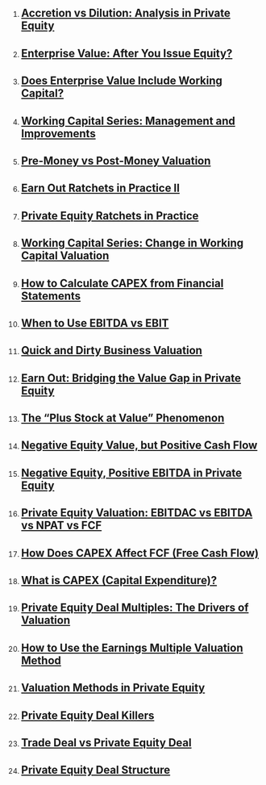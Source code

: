 <ol><li><h2><a
href="http://www.theprivateequiteer.com/accretion-dilution/">Accretion vs Dilution: Analysis in Private Equity</a></h2></li><li><h2><a
href="http://www.theprivateequiteer.com/enterprise-value-issue-equity-stoc/">Enterprise Value: After You Issue Equity?</a></h2></li><li><h2><a
href="http://www.theprivateequiteer.com/enterprise-value-working-capital/">Does Enterprise Value Include Working Capital?</a></h2></li><li><h2><a
href="http://www.theprivateequiteer.com/working-capital-management-improvements/">Working Capital Series: Management and Improvements</a></h2></li><li><h2><a
href="http://www.theprivateequiteer.com/pre-money-vs-post-money-valuation/">Pre-Money vs Post-Money Valuation</a></h2></li><li><h2><a
href="http://www.theprivateequiteer.com/private-equity-earn-out-ratchet/">Earn Out Ratchets in Practice II</a></h2></li><li><h2><a
href="http://www.theprivateequiteer.com/private-equity-ratchet/">Private Equity Ratchets in Practice</a></h2></li><li><h2><a
href="http://www.theprivateequiteer.com/change-in-working-capital-valuation/">Working Capital Series: Change in Working Capital Valuation</a></h2></li><li><h2><a
href="http://www.theprivateequiteer.com/capex-capital-expenditure/">How to Calculate CAPEX from Financial Statements</a></h2></li><li><h2><a
href="http://www.theprivateequiteer.com/ebitda-vs-ebit/">When to Use EBITDA vs EBIT</a></h2></li><li><h2><a
href="http://www.theprivateequiteer.com/quick-and-dirty-business-valuation/">Quick and Dirty Business Valuation</a></h2></li><li><h2><a
href="http://www.theprivateequiteer.com/earn-out/">Earn Out: Bridging the Value Gap in Private Equity</a></h2></li><li><h2><a
href="http://www.theprivateequiteer.com/plus-stock-at-value/">The &#8220;Plus Stock at Value&#8221; Phenomenon</a></h2></li><li><h2><a
href="http://www.theprivateequiteer.com/negative-equity-value-positive-cash-flow/">Negative Equity Value, but Positive Cash Flow</a></h2></li><li><h2><a
href="http://www.theprivateequiteer.com/negative-equity-positive-ebitda/">Negative Equity, Positive EBITDA in Private Equity</a></h2></li><li><h2><a
href="http://www.theprivateequiteer.com/private-equity-valuation/">Private Equity Valuation: EBITDAC vs EBITDA vs NPAT vs FCF</a></h2></li><li><h2><a
href="http://www.theprivateequiteer.com/capex-free-cash-flow/">How Does CAPEX Affect FCF (Free Cash Flow)</a></h2></li><li><h2><a
href="http://www.theprivateequiteer.com/what-is-capex/">What is CAPEX (Capital Expenditure)?</a></h2></li><li><h2><a
href="http://www.theprivateequiteer.com/private-equity-deal-multiples/">Private Equity Deal Multiples: The Drivers of Valuation</a></h2></li><li><h2><a
href="http://www.theprivateequiteer.com/earnings-multiple-valuation-method/">How to Use the Earnings Multiple Valuation Method</a></h2></li><li><h2><a
href="http://www.theprivateequiteer.com/valuation-methods/">Valuation Methods in Private Equity</a></h2></li><li><h2><a
href="http://www.theprivateequiteer.com/private-equity-deal-killers/">Private Equity Deal Killers</a></h2></li><li><h2><a
href="http://www.theprivateequiteer.com/trade-deal-vs-private-equity-deal/">Trade Deal vs Private Equity Deal</a></h2></li><li><h2><a
href="http://www.theprivateequiteer.com/private-equity-deal-structure/">Private Equity Deal Structure</a></h2></li></ol>
